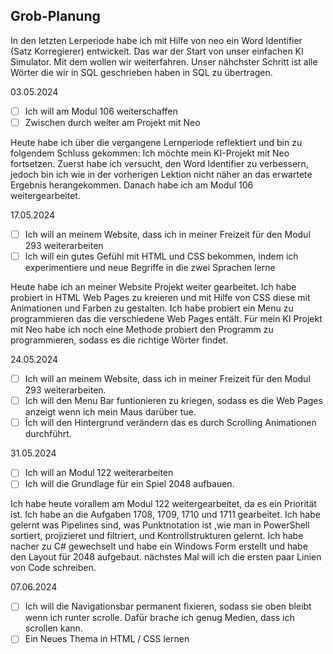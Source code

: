 ## Grob-Planung

In den letzten Lerperiode habe ich mit Hilfe von neo ein Word Identifier (Satz Korregierer) entwickelt. Das war der Start von unser einfachen KI Simulator. Mit dem wollen wir weiterfahren. Unser nähchster Schritt ist alle Wörter die wir in SQL geschrieben haben in SQL zu übertragen.


03.05.2024

- [ ] Ich will am Modul 106 weiterschaffen
- [ ] Zwischen durch weiter am Projekt mit Neo
      
Heute habe ich über die vergangene Lernperiode reflektiert und bin zu folgendem Schluss gekommen: Ich möchte mein KI-Projekt mit Neo fortsetzen. Zuerst habe ich versucht, den Word Identifier zu verbessern, jedoch bin ich wie in der vorherigen Lektion nicht näher an das erwartete Ergebnis herangekommen. Danach habe ich am Modul 106 weitergearbeitet.

17.05.2024
- [ ] Ich will an meinem Website, dass ich in meiner Freizeit für den Modul 293 weiterarbeiten
- [ ] Ich will ein gutes Gefühl mit HTML und CSS bekommen, indem ich experimentiere und neue Begriffe in die zwei Sprachen lerne

Heute habe ich an meiner Website Projekt weiter gearbeitet. Ich habe probiert in HTML Web Pages zu kreieren und mit Hilfe von CSS diese mit Animationen und Farben zu gestalten. Ich habe probiert ein Menu zu programmieren das die verschiedene Web Pages entält. Für mein KI Projekt mit Neo habe ich noch eine Methode probiert den Programm zu programmieren, sodass es die richtige Wörter findet.

24.05.2024
- [ ] Ich will an meinem Website, dass ich in meiner Freizeit für den Modul 293 weiterarbeiten.
- [ ] Ich will den Menu Bar funtionieren zu kriegen, sodass es die Web Pages anzeigt wenn ich mein Maus darüber tue.
- [ ] Îch will den Hintergrund verändern das es durch Scrolling Animationen durchführt.

31.05.2024

- [ ] Ich will an Modul 122 weiterarbeiten
- [ ] Ich will die Grundlage für ein Spiel 2048 aufbauen.

Ich habe heute vorallem am Modul 122 weitergearbeitet, da es ein Priorität ist. Ich habe an die Aufgaben 1708, 1709, 1710 und 1711 gearbeitet. Ich habe gelernt was Pipelines sind, was Punktnotation ist ,wie man in PowerShell sortiert, projizieret und filtriert, und Kontrollstrukturen gelernt. Ich habe nacher zu C# gewechselt und habe ein Windows Form erstellt und habe den Layout für 2048 aufgebaut. nächstes Mal will ich die ersten paar Linien von Code schreiben.

07.06.2024
- [ ] Ich will die Navigationsbar permanent fixieren, sodass sie oben bleibt wenn ich runter scrolle. Dafür brache ich genug Medien, dass ich scrollen kann.
- [ ] Ein Neues Thema in HTML / CSS lernen
